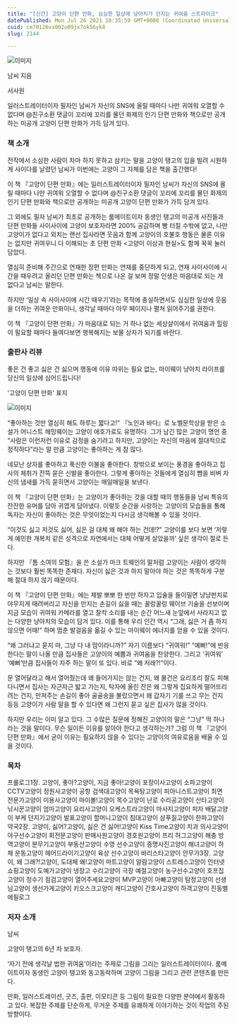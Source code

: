 ```yaml
---
title: "[신간] 고양이 단편 만화, 심심한 일상에 냥아치가 던지는 귀여움 스트라이크"
datePublished: Mon Jul 26 2021 10:35:59 GMT+0000 (Coordinated Universal Time)
cuid: cm70126vx002u09jx7ok56yk8
slug: 2144

---
```



![이미지](https://cdn.hashnode.com/res/hashnode/image/upload/v1739250862661/87d8ff8a-0065-4977-a7f2-e6592a962cc2.jpeg)

남씨 지음

서사원

일러스트레이터이자 필자인 남씨가 자신의 SNS에 올릴 때마다 나만 귀여워 오열할 수 없다며 @친구소환 댓글이 꼬리에 꼬리를 물던 화제의 인기 단편 만화와 책으로만 공개하는 미공개 고양이 단편 만화가 가득 담겨 있다.

### 책 소개

전작에서 소심한 사람이 차마 하지 못하고 삼키는 말을 고양이 탱고의 입을 빌려 시원하게 사이다를 날렸던 남씨가 이번에는 고양이 그 자체를 담은 책을 출간했다!

이 책 『고양이 단편 만화』에는 일러스트레이터이자 필자인 남씨가 자신의 SNS에 올릴 때마다 나만 귀여워 오열할 수 없다며 @친구소환 댓글이 꼬리에 꼬리를 물던 화제의 인기 단편 만화와 책으로만 공개하는 미공개 고양이 단편 만화가 가득 담겨 있다.

그 외에도 필자 남씨가 최초로 공개하는 룸메이트이자 동생인 탱고의 미공개 사진들과 단편 만화들 사이사이에 고양이 보호자라면 200% 공감하며 빵 터질 수밖에 없고, 나만 고양이가 없다고 외치는 랜선 집사라면 웃음과 함께 고양이의 호불호 행동은 물론 이유는 없지만 귀여우니 다 이해되는 초 단편 만화 <고양이 이상과 현실>도 함께 꾹꾹 눌러 담았다.

열심히 준비해 주간으로 연재한 장편 만화는 연재를 중단하게 되고, 연재 사이사이에 시간을 때우려고 올리던 단편 만화는 책으로 나온 걸 보며 정말 인생은 마음대로 되는 게 없다고 남씨는 말한다.

하지만 ‘일상 속 사이사이에 시간 때우기’라는 목적에 충실하면서도 심심한 일상에 웃음을 더하는 귀여운 만화이니, 생각날 때마다 아무 페이지나 펼쳐 읽어주기를 권한다.

이 책 『고양이 단편 만화』가 마음대로 되는 거 하나 없는 세상살이에서 귀여움과 힐링이 필요할 때마다 들여다보면 행복해지는 보물 상자가 되기를 바란다.

### 출판사 리뷰

좋은 건 좋고 싫은 건 싫으며 행동에 이유 따위는 필요 없는, 마이웨이 냥아치 라이프를 당신의 일상에 심어드립니다!

'고양이 단편 만화' 표지

![이미지](https://cdn.hashnode.com/res/hashnode/image/upload/v1739250865940/51c62d48-0a2d-4f9b-8886-71032476cbac.jpeg)

“좋아하는 것만 열심히 해도 하루는 짧다고!” 『노인과 바다』로 노벨문학상을 받은 소설가 어니스트 헤밍웨이는 고양이 애호가로도 유명하다. 그가 남긴 많은 고양이 명언 중 “사람은 이런저런 이유로 감정을 숨기려고 하지만, 고양이는 자신의 마음에 절대적으로 정직하다”라는 말 만큼 고양이는 좋아하는 게 참 많다.

네모난 상자를 좋아하고 푹신한 이불을 좋아한다. 창밖으로 보이는 풍경을 좋아하고 집사의 체취가 잔뜩 묻은 신발을 좋아한다. 그렇게 좋아하는 것들에게 열심히 뺨을 비벼 자신의 냄새를 가득 묻히면서 고양이는 매일매일을 보낸다.

이 책 『고양이 단편 만화』는 고양이가 좋아하는 것을 대할 때의 행동들을 남씨 특유의 잔잔한 유머를 담아 귀엽게 담아냈다. 이렇듯 순간을 사랑하는 고양이의 모습들을 통해 독자는 자신이 좋아하는 것은 무엇이었는지 다시금 생각해볼 수 있을 것이다.

“이것도 싫고 저것도 싫어, 싫은 걸 대체 왜 해야 하는 건데!?” 고양이를 보다 보면 ‘저렇게 예민한 개복치 같은 성격으로 자연에서는 대체 어떻게 살았을까’ 싶은 생각이 절로 든다.

하지만 『톰 소여의 모험』을 쓴 소설가 마크 트웨인의 말처럼 고양이는 사람이 생각하는 것보다 훨씬 똑똑한 존재다. 자신이 싫은 것과 하지 말아야 하는 것은 똑똑하게 구분해 절대 하지 않기 때문이다.

이 책 『고양이 단편 만화』에는 제발 뽀뽀 한 번만 하자고 입술을 들이밀면 냥냥펀치로 야무지게 때려버리고 자신을 만지는 손길이 싫을 때는 꿀렁꿀렁 웨이브 기술을 선보이며 지금 모습이 귀여워 카메라를 열고 찰칵 소리를 내는 순간 어느새 눈앞에서 사라지고 없는 다양한 냥아치의 모습이 담겨 있다. 이를 통해 우리 인간 역시 “그래, 싫은 거 좀 하지 않으면 어때!” 하며 멈춘 발걸음을 옮길 수 있는 마이웨이 에너지를 얻을 수 있을 것이다.

“왜 그러냐고 묻지 마, 그냥 다 내 맘이라니까?” 자기 이름보다 “귀여워!” “예뻐!”에 반응한다는 말이 나올 만큼 집사들은 고양이의 예쁨과 귀여움을 찬양한다. 그리고 ‘귀여워’ ‘예뻐’만큼 집사들이 자주 하는 말이 또 있다. 바로 “왜 저래?!”이다.

문 열어달라고 해서 열어줬는데 왜 들어가지는 않는 건지, 왜 물건은 요리조리 잘도 피해 다니면서 집사는 자근자근 밟고 가는지, 탁자에 올린 잔은 왜 그렇게 집요하게 떨어뜨리려는 건지, 만져주는 손길이 좋아 골골송을 불렀으면서 왜 갑자기 기를 쓰고 무는 건지 등등 고양이가 사람 말을 할 수 있다면 왜 그런지 묻고 싶은 집사가 많을 것이다.

하지만 우리는 이미 알고 있다. 그 수많은 질문에 정해진 고양이의 말은 “그냥” 딱 하나라는 것을 말이다. 무슨 일이든 이유를 알아야 한다고 생각하는가? 그럼 이 책 『고양이 단편 만화』에서 굳이 이유는 필요하지 않을 수 있다는 고양이의 여유로움을 배울 수 있을 것이다.

### 목차

프롤로그1장. 고양이, 좋아?고양이, 지금 좋아!고양이 포장이사고양이 소파고양이 CCTV고양이 정원사고양이 공항 검색대고양이 목욕탕고양이 피아니스트고양이 최면 전문가고양이 미용사고양이 마이볼!고양이 목수고양이 난로 수리공고양이 산타고양이 낚시꾼고양이 엄마고양이 요리사고양이 오케스트라고양이 마사지고양이 피자 배달고양이 부케 던지기고양이 발표고양이 할머니고양이 침대고양이 샴푸질고양이 한파고양이 약국2장. 고양이, 싫어?고양이, 싫은 건 싫어!고양이 Kiss Time고양이 치과 의사고양이 야구선수고양이 회전문고양이 판매사원고양이 경호원고양이 프리 허그고양이 해충 방역고양이 분무기고양이 부동산고양이 수영 선수고양이 증명사진고양이 해녀고양이 하체 운동고양이 헤어드라이기고양이 육상 선수고양이 바리스타고양이 안무가3장. 고양이, 왜 그래?!고양이, 도대체 왜!고양이 마트고양이 알람고양이 스트레스고양이 인터넷 쇼핑고양이 도예가고양이 냉장고 수리고양이 극장 예절고양이 농구선수고양이 호프집고양이 정수기 점검고양이 열어주세요고양이 MVP고양이 아빠고양이 탐정고양이 선생님고양이 생선가게고양이 키오스크고양이 캐디고양이 간호사고양이 하객고양이 진동벨에필로그

### 저자 소개

남씨

고양이 탱고의 6년 차 보호자.

‘자기 전에 생각날 법한 귀여움’이라는 주제로 그림을 그리는 일러스트레이터이다. 룸메이트이자 동생인 고양이 탱고와 동고동락하며 고양이 그림을 그리고 관련 콘텐츠를 만든다.

만화, 일러스트레이션, 굿즈, 출판, 이모티콘 등 그림이 필요한 다양한 분야에서 활동하고 있다. 복잡한 주제를 단순하게, 무거운 주제를 유쾌하게 이야기하는 것이 작업의 주된 방향이다.
